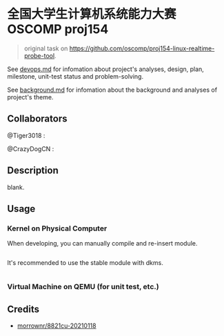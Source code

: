 # 全国大学生计算机系统能力大赛 OSCOMP proj154

> original task on <https://github.com/oscomp/proj154-linux-realtime-probe-tool>.

See [devops.md](./devops.md) for infomation about project's analyses, design, plan, milestone, unit-test status and problem-solving.

See [background.md](./background.md) for infomation about the background and analyses of project's theme.

## Collaborators

@Tiger3018 :

@CrazyDogCN :

## Description

blank.

## Usage

### Kernel on Physical Computer

When developing, you can manually compile and re-insert module.

```shell

```

It's recommended to use the stable module with dkms.

```shell

```


### Virtual Machine on QEMU (for unit test, etc.)

## Credits

* [morrownr/8821cu-20210118](https://github.com/morrownr/8821cu-20210118)

